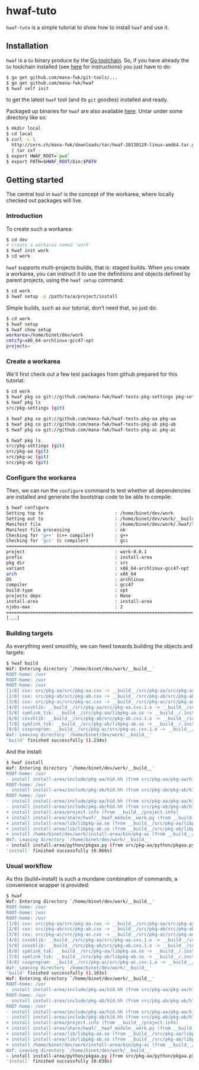 hwaf-tuto
=========

``hwaf-tuto`` is a simple tutorial to show how to install ``hwaf`` and
use it.

## Installation

``hwaf`` is a ``Go`` binary produce by the [Go toolchain](http://golang.org).
So, if you have already the ``Go`` toolchain installed (see
[here](http://golang.org/install.html) for instructions) you just have to
do:

```sh
$ go get github.com/mana-fwk/git-tools/...
$ go get github.com/mana-fwk/hwaf
$ hwaf self init
```

to get the latest ``hwaf`` tool (and its ``git`` goodies) installed
and ready.


Packaged up binaries for ``hwaf`` are also available [here](http://cern.ch/mana-fwk/downloads/tar).
Untar under some directory like so:

```sh
$ mkdir local
$ cd local
$ curl -L \
  http://cern.ch/mana-fwk/downloads/tar/hwaf-20130129-linux-amd64.tar.gz \
  | tar zxf -
$ export HWAF_ROOT=`pwd`
$ export PATH=$HWAF_ROOT/bin:$PATH
```

## Getting started

The central tool in ``hwaf`` is the concept of the workarea, where
locally checked out packages will live.

### Introduction
To create such a workarea:

```sh
$ cd dev
# create a workarea named 'work'
$ hwaf init work
$ cd work
```

``hwaf`` supports multi-projects builds, that is: staged builds.
When you create a workarea, you can instruct it to use the definitions
and objects defined by parent projects, using the ``hwaf setup``
command:

```sh
$ cd work
$ hwaf setup -p /path/to/a/project/install
```

Simple builds, such as our tutorial, don't need that, so just do:

```sh
$ cd work
$ hwaf setup
$ hwaf show setup
workarea=/home/binet/dev/work
cmtcfg=x86_64-archlinux-gcc47-opt
projects=
```

### Create a workarea
We'll first check out a few test packages from github prepared for
this tutorial:

```sh
$ cd work
$ hwaf pkg co git://github.com/mana-fwk/hwaf-tests-pkg-settings pkg-settings
$ hwaf pkg ls
src/pkg-settings (git)

$ hwaf pkg co git://github.com/mana-fwk/hwaf-tests-pkg-aa pkg-aa
$ hwaf pkg co git://github.com/mana-fwk/hwaf-tests-pkg-ab pkg-ab
$ hwaf pkg co git://github.com/mana-fwk/hwaf-tests-pkg-ac pkg-ac

$ hwaf pkg ls
src/pkg-settings (git)                             
src/pkg-aa (git)
src/pkg-ac (git)
src/pkg-ab (git)
```

### Configure the workarea
Then, we can run the ``configure`` command to test whether all
dependencies are installed and generate the bootstrap code to be able
to compile:

```sh
$ hwaf configure
Setting top to                           : /home/binet/dev/work 
Setting out to                           : /home/binet/dev/work/__build__ 
Manifest file                            : /home/binet/dev/work/.hwaf/local.conf 
Manifest file processing                 : ok 
Checking for 'g++' (c++ compiler)        : g++ 
Checking for 'gcc' (c compiler)          : gcc 
================================================================================
project                                  : work-0.0.1 
prefix                                   : install-area 
pkg dir                                  : src 
variant                                  : x86_64-archlinux-gcc47-opt 
arch                                     : x86_64 
OS                                       : archlinux 
compiler                                 : gcc47 
build-type                               : opt 
projects deps                            : None 
install-area                             : install-area 
njobs-max                                : 2 
================================================================================
[...]

```

### Building targets
As everything went smoothly, we can heed towards building the objects
and targets:

```sh
$ hwaf build
Waf: Entering directory `/home/binet/dev/work/__build__'
ROOT-home: /usr
ROOT-home: /usr
ROOT-home: /usr
[1/8] cxx: src/pkg-aa/src/pkg-aa.cxx -> __build__/src/pkg-aa/src/pkg-aa.cxx.1.o
[2/8] cxx: src/pkg-ab/src/pkg-ab.cxx -> __build__/src/pkg-ab/src/pkg-ab.cxx.1.o
[3/8] cxx: src/pkg-ac/src/pkg-ac.cxx -> __build__/src/pkg-ac/src/pkg-ac.cxx.1.o
[4/8] cxxshlib: __build__/src/pkg-aa/src/pkg-aa.cxx.1.o -> __build__/src/pkg-aa/libpkg-aa.so
[5/8] symlink_tsk: __build__/src/pkg-aa/libpkg-aa.so -> __build__/.install_area/lib/libpkg-aa.so
[6/8] cxxshlib: __build__/src/pkg-ab/src/pkg-ab.cxx.1.o -> __build__/src/pkg-ab/libpkg-ab.so
[7/8] symlink_tsk: __build__/src/pkg-ab/libpkg-ab.so -> __build__/.install_area/lib/libpkg-ab.so
[8/8] cxxprogram: __build__/src/pkg-ac/src/pkg-ac.cxx.1.o -> __build__/src/pkg-ac/pkg-ac
Waf: Leaving directory `/home/binet/dev/work/__build__'
'build' finished successfully (1.234s)
```

And the install:
```sh
$ hwaf install
Waf: Entering directory `/home/binet/dev/work/__build__'
ROOT-home: /usr
- install install-area/include/pkg-aa/h1d.hh (from src/pkg-aa/pkg-aa/h1d.hh)
ROOT-home: /usr
- install install-area/include/pkg-ab/h1d.hh (from src/pkg-ab/pkg-ab/h1d.hh)
ROOT-home: /usr
- install install-area/include/pkg-aa/h1d.hh (from src/pkg-aa/pkg-aa/h1d.hh)
- install install-area/include/pkg-ab/h1d.hh (from src/pkg-ab/pkg-ab/h1d.hh)
+ install install-area/project.info (from __build__/project.info)
+ install install-area/share/hwaf/__hwaf_module__work.py (from __build__/__hwaf_module__work.py)
+ install install-area/lib/libpkg-aa.so (from __build__/src/pkg-aa/libpkg-aa.so)
+ install install-area/lib/libpkg-ab.so (from __build__/src/pkg-ab/libpkg-ab.so)
+ install /home/binet/dev/work/install-area/bin/pkg-ac (from __build__/src/pkg-ac/pkg-ac)
Waf: Leaving directory `/home/binet/dev/work/__build__'
- install install-area/python/pkgaa.py (from src/pkg-aa/python/pkgaa.py)
'install' finished successfully (0.066s)
```

### Usual workflow
As this (build+install) is such a mundane combination of commands, a
convenience wrapper is provided:

```sh
$ hwaf
Waf: Entering directory `/home/binet/dev/work/__build__'
ROOT-home: /usr
ROOT-home: /usr
ROOT-home: /usr
[1/8] cxx: src/pkg-aa/src/pkg-aa.cxx -> __build__/src/pkg-aa/src/pkg-aa.cxx.1.o
[2/8] cxx: src/pkg-ab/src/pkg-ab.cxx -> __build__/src/pkg-ab/src/pkg-ab.cxx.1.o
[3/8] cxx: src/pkg-ac/src/pkg-ac.cxx -> __build__/src/pkg-ac/src/pkg-ac.cxx.1.o
[4/8] cxxshlib: __build__/src/pkg-aa/src/pkg-aa.cxx.1.o -> __build__/src/pkg-aa/libpkg-aa.so
[5/8] cxxshlib: __build__/src/pkg-ab/src/pkg-ab.cxx.1.o -> __build__/src/pkg-ab/libpkg-ab.so
[6/8] symlink_tsk: __build__/src/pkg-aa/libpkg-aa.so -> __build__/.install_area/lib/libpkg-aa.so
[7/8] symlink_tsk: __build__/src/pkg-ab/libpkg-ab.so -> __build__/.install_area/lib/libpkg-ab.so
[8/8] cxxprogram: __build__/src/pkg-ac/src/pkg-ac.cxx.1.o -> __build__/src/pkg-ac/pkg-ac
Waf: Leaving directory `/home/binet/dev/work/__build__'
'build' finished successfully (1.163s)
Waf: Entering directory `/home/binet/dev/work/__build__'
ROOT-home: /usr
- install install-area/include/pkg-aa/h1d.hh (from src/pkg-aa/pkg-aa/h1d.hh)
ROOT-home: /usr
- install install-area/include/pkg-ab/h1d.hh (from src/pkg-ab/pkg-ab/h1d.hh)
ROOT-home: /usr
- install install-area/include/pkg-aa/h1d.hh (from src/pkg-aa/pkg-aa/h1d.hh)
- install install-area/include/pkg-ab/h1d.hh (from src/pkg-ab/pkg-ab/h1d.hh)
+ install install-area/project.info (from __build__/project.info)
+ install install-area/share/hwaf/__hwaf_module__work.py (from __build__/__hwaf_module__work.py)
+ install install-area/lib/libpkg-aa.so (from __build__/src/pkg-aa/libpkg-aa.so)
+ install install-area/lib/libpkg-ab.so (from __build__/src/pkg-ab/libpkg-ab.so)
+ install /home/binet/dev/work/install-area/bin/pkg-ac (from __build__/src/pkg-ac/pkg-ac)
Waf: Leaving directory `/home/binet/dev/work/__build__'
- install install-area/python/pkgaa.py (from src/pkg-aa/python/pkgaa.py)
'install' finished successfully (0.038s)

```
